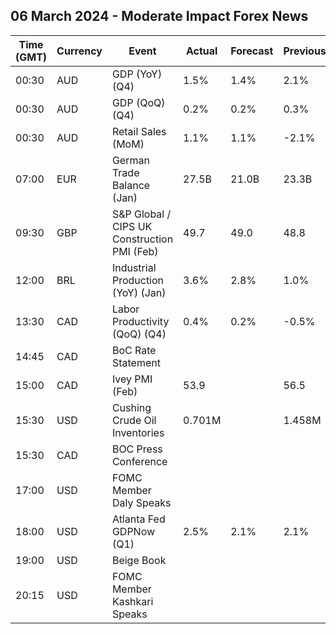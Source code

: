 ## 06 March 2024 - Moderate Impact Forex News

| Time (GMT) | Currency | Event | Actual | Forecast | Previous |
|------|----------|-------|--------|----------|----------|
| 00:30 | AUD | GDP (YoY) (Q4) | 1.5% | 1.4% | 2.1% |
| 00:30 | AUD | GDP (QoQ) (Q4) | 0.2% | 0.2% | 0.3% |
| 00:30 | AUD | Retail Sales (MoM) | 1.1% | 1.1% | -2.1% |
| 07:00 | EUR | German Trade Balance (Jan) | 27.5B | 21.0B | 23.3B |
| 09:30 | GBP | S&P Global / CIPS UK Construction PMI (Feb) | 49.7 | 49.0 | 48.8 |
| 12:00 | BRL | Industrial Production (YoY) (Jan) | 3.6% | 2.8% | 1.0% |
| 13:30 | CAD | Labor Productivity (QoQ) (Q4) | 0.4% | 0.2% | -0.5% |
| 14:45 | CAD | BoC Rate Statement |  |  |  |
| 15:00 | CAD | Ivey PMI (Feb) | 53.9 |  | 56.5 |
| 15:30 | USD | Cushing Crude Oil Inventories | 0.701M |  | 1.458M |
| 15:30 | CAD | BOC Press Conference |  |  |  |
| 17:00 | USD | FOMC Member Daly Speaks |  |  |  |
| 18:00 | USD | Atlanta Fed GDPNow (Q1) | 2.5% | 2.1% | 2.1% |
| 19:00 | USD | Beige Book |  |  |  |
| 20:15 | USD | FOMC Member Kashkari Speaks |  |  |  |
